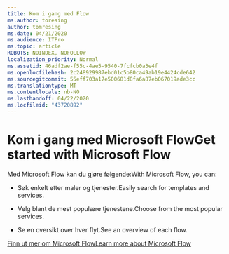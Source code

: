 ```yaml
---
title: Kom i gang med Flow
ms.author: toresing
author: tomresing
ms.date: 04/21/2020
ms.audience: ITPro
ms.topic: article
ROBOTS: NOINDEX, NOFOLLOW
localization_priority: Normal
ms.assetid: 46adf2ae-f55c-4ae5-9540-7fcfcb0a3e4f
ms.openlocfilehash: 2c248929987ebd01c5b80ca49ab19e4424cde642
ms.sourcegitcommit: 55eff703a17e500681d8fa6a87eb067019ade3cc
ms.translationtype: MT
ms.contentlocale: nb-NO
ms.lasthandoff: 04/22/2020
ms.locfileid: "43720892"
---
```

# <a name="get-started-with-microsoft-flow"></a><span data-ttu-id="5e1b5-102">Kom i gang med Microsoft Flow</span><span class="sxs-lookup"><span data-stu-id="5e1b5-102">Get started with Microsoft Flow</span></span>

<span data-ttu-id="5e1b5-103">Med Microsoft Flow kan du gjøre følgende:</span><span class="sxs-lookup"><span data-stu-id="5e1b5-103">With Microsoft Flow, you can:</span></span>
  
- <span data-ttu-id="5e1b5-104">Søk enkelt etter maler og tjenester.</span><span class="sxs-lookup"><span data-stu-id="5e1b5-104">Easily search for templates and services.</span></span>
    
- <span data-ttu-id="5e1b5-105">Velg blant de mest populære tjenestene.</span><span class="sxs-lookup"><span data-stu-id="5e1b5-105">Choose from the most popular services.</span></span>
    
- <span data-ttu-id="5e1b5-106">Se en oversikt over hver flyt.</span><span class="sxs-lookup"><span data-stu-id="5e1b5-106">See an overview of each flow.</span></span>
    
[<span data-ttu-id="5e1b5-107">Finn ut mer om Microsoft Flow</span><span class="sxs-lookup"><span data-stu-id="5e1b5-107">Learn more about Microsoft Flow</span></span>](https://go.microsoft.com/fwlink/?linkid=874446)
  

